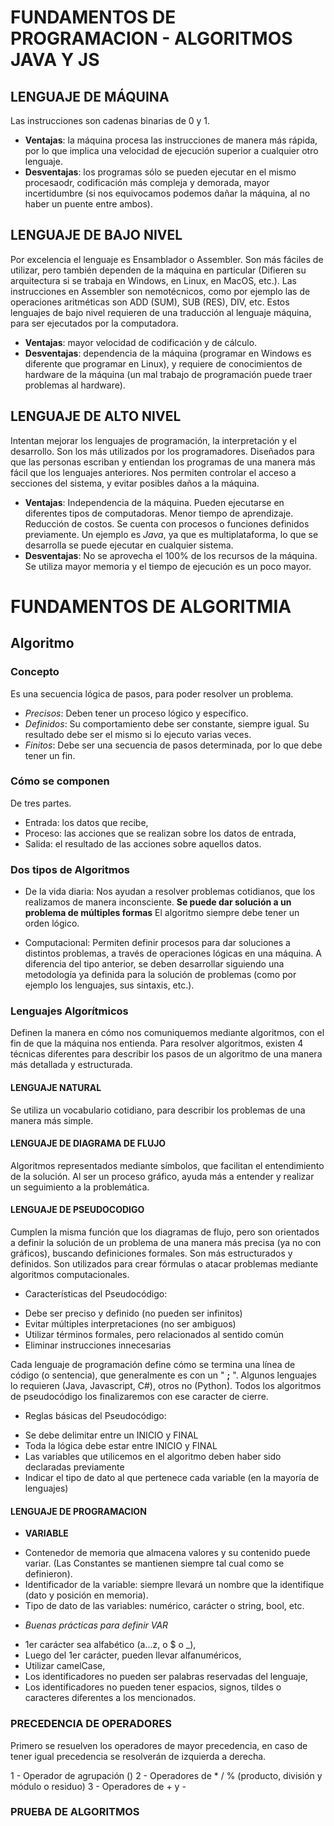 # FUNDAMENTOS DE PROGRAMACION - ALGORITMOS JAVA Y JS


## LENGUAJE DE MÁQUINA 
Las instrucciones son cadenas binarias de 0 y 1.
* **Ventajas**: la máquina procesa las instrucciones de manera más rápida, por lo que implica una velocidad de ejecución superior a cualquier otro lenguaje.
* **Desventajas**: los programas sólo se pueden ejecutar en el mismo procesaodr, codificación más compleja y demorada, mayor incertidumbre (si nos equivocamos podemos dañar la máquina, al no haber un puente entre ambos).


## LENGUAJE DE BAJO NIVEL 
Por excelencia el lenguaje es Ensamblador o Assembler.
Son más fáciles de utilizar, pero también dependen de la máquina en particular (Difieren su arquitectura si se trabaja en Windows, en Linux, en MacOS, etc.).
Las instrucciones en Assembler son nemotécnicos, como por ejemplo las de operaciones aritméticas son ADD (SUM), SUB (RES), DIV, etc.
Estos lenguajes de bajo nivel requieren de una traducción al lenguaje máquina, para ser ejecutados por la computadora.
* **Ventajas**: mayor velocidad de codificación y de cálculo.
* **Desventajas**: dependencia de la máquina (programar en Windows es diferente que programar en Linux), y requiere de conocimientos de hardware de la máquina (un mal trabajo de programación puede traer problemas al hardware).


## LENGUAJE DE ALTO NIVEL 
Intentan mejorar los lenguajes de programación, la interpretación y el desarrollo.
Son los más utilizados por los programadores. Diseñados para que las personas escriban y entiendan los programas de una manera más fácil que los lenguajes anteriores.
Nos permiten controlar el acceso a secciones del sistema, y evitar posibles daños a la máquina.
* **Ventajas**: 
Independencia de la máquina. 
Pueden ejecutarse en diferentes tipos de computadoras.
Menor tiempo de aprendizaje. Reducción de costos. Se cuenta con procesos o funciones definidos previamente.
Un ejemplo es *Java*, ya que es multiplataforma, lo que se desarrolla se puede ejecutar en cualquier sistema.
* **Desventajas**:
No se aprovecha el 100% de los recursos de la máquina.
Se utiliza mayor memoria y el tiempo de ejecución es un poco mayor.

# FUNDAMENTOS DE ALGORITMIA

## Algoritmo

### Concepto
Es una secuencia lógica de pasos, para poder resolver un problema.
* *Precisos*: Deben tener un proceso lógico y específico.
* *Definidos*: Su comportamiento debe ser constante, siempre igual. Su resultado debe ser el mismo si lo ejecuto varias veces.
* *Finitos*: Debe ser una secuencia de pasos determinada, por lo que debe tener un fin.

### Cómo se componen
De tres partes.
* Entrada: los datos que recibe,
* Proceso: las acciones que se realizan sobre los datos de entrada,
* Salida: el resultado de las acciones sobre aquellos datos.

### Dos tipos de Algoritmos
* De la vida diaria:
Nos ayudan a resolver problemas cotidianos, que los realizamos de manera inconsciente. 
**Se puede dar solución a un problema de múltiples formas**
El algoritmo siempre debe tener un orden lógico.

* Computacional:
Permiten definir procesos para dar soluciones a distintos problemas, a través de operaciones lógicas en una máquina.
A diferencia del tipo anterior, se deben desarrollar siguiendo una metodología ya definida para la solución de problemas (como por ejemplo los lenguajes, sus sintaxis, etc.).

### Lenguajes Algorítmicos
Definen la manera en cómo nos comuniquemos mediante algoritmos, con el fin de que la máquina nos entienda.
Para resolver algoritmos, existen 4 técnicas diferentes para describir los pasos de un algoritmo de una manera más detallada y estructurada.

#### **LENGUAJE NATURAL**

Se utiliza un vocabulario cotidiano, para describir los problemas de una manera más simple.

#### **LENGUAJE DE DIAGRAMA DE FLUJO**
Algoritmos representados mediante símbolos, que facilitan el entendimiento de la solución.
Al ser un proceso gráfico, ayuda más a entender y realizar un seguimiento a la problemática.

#### **LENGUAJE DE PSEUDOCODIGO**
Cumplen la misma función que los diagramas de flujo, pero son orientados a definir la solución de un problema de una manera más precisa (ya no con gráficos), buscando definiciones formales.
Son más estructurados y definidos.
Son utilizados para crear fórmulas o atacar problemas mediante algoritmos computacionales.

* Características del Pseudocódigo:
- Debe ser preciso y definido (no pueden ser infinitos)
- Evitar múltiples interpretaciones (no ser ambiguos)
- Utilizar términos formales, pero relacionados al sentido común
- Eliminar instrucciones innecesarias

Cada lenguaje de programación define cómo se termina una línea de código (o sentencia), que generalmente es con un " **;** ".
Algunos lenguajes lo requieren (Java, Javascript, C#), otros no (Python).
Todos los algoritmos de pseudocódigo los finalizaremos con ese caracter de cierre.

* Reglas básicas del Pseudocódigo:
- Se debe delimitar entre un INICIO y FINAL
- Toda la lógica debe estar entre INICIO y FINAL
- Las variables que utilicemos en el algoritmo deben haber sido declaradas previamente
- Indicar el tipo de dato al que pertenece cada variable (en la mayoría de lenguajes)

#### **LENGUAJE DE PROGRAMACION**

* **VARIABLE**
- Contenedor de memoria que almacena valores y su contenido puede variar.
(Las Constantes se mantienen siempre tal cual como se definieron).
- Identificador de la variable: siempre llevará un nombre que la identifique (dato y posición en memoria).
- Tipo de dato de las variables: numérico, carácter o string, bool, etc.

* *Buenas prácticas para definir VAR*
- 1er carácter sea alfabético (a...z, o $ o _),
- Luego del 1er carácter, pueden llevar alfanuméricos,
- Utilizar camelCase,
- Los identificadores no pueden ser palabras reservadas del lenguaje,
- Los identificadores no pueden tener espacios, signos, tildes o caracteres diferentes a los mencionados.

### PRECEDENCIA DE OPERADORES

Primero se resuelven los operadores de mayor precedencia, en caso de tener igual precedencia se resolverán de izquierda a derecha.

1 - Operador de agrupación ()
2 - Operadores de * / % (producto, división y módulo o residuo)
3 - Operadores de + y -

### PRUEBA DE ALGORITMOS

